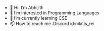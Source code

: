 - 👋 Hi, I’m Abhijith
- 👀 I’m interested in Programming Languages
- 🌱 I’m currently learning CSE
- 📫 How to reach me :Discord id:nikitis_rei

<!---
Abhijith0422/Abhijith0422 is a ✨ special ✨ repository because its `README.md` (this file) appears on your GitHub profile.
You can click the Preview link to take a look at your changes.
--->
